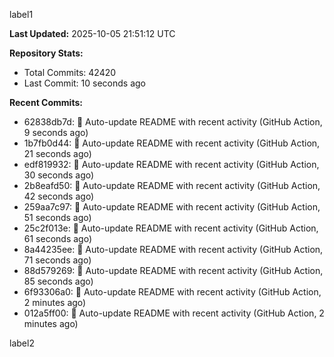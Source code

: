 
label1 
<!-- ACTIVITY_START -->
**Last Updated:** 2025-10-05 21:51:12 UTC

**Repository Stats:**
- Total Commits: 42420
- Last Commit: 10 seconds ago

**Recent Commits:**
- 62838db7d: 🤖 Auto-update README with recent activity (GitHub Action, 9 seconds ago)
- 1b7fb0d44: 🤖 Auto-update README with recent activity (GitHub Action, 21 seconds ago)
- edf819932: 🤖 Auto-update README with recent activity (GitHub Action, 30 seconds ago)
- 2b8eafd50: 🤖 Auto-update README with recent activity (GitHub Action, 42 seconds ago)
- 259aa7c97: 🤖 Auto-update README with recent activity (GitHub Action, 51 seconds ago)
- 25c2f013e: 🤖 Auto-update README with recent activity (GitHub Action, 61 seconds ago)
- 8a44235ee: 🤖 Auto-update README with recent activity (GitHub Action, 71 seconds ago)
- 88d579269: 🤖 Auto-update README with recent activity (GitHub Action, 85 seconds ago)
- 6f93306a0: 🤖 Auto-update README with recent activity (GitHub Action, 2 minutes ago)
- 012a5ff00: 🤖 Auto-update README with recent activity (GitHub Action, 2 minutes ago)
<!-- ACTIVITY_END -->

label2
